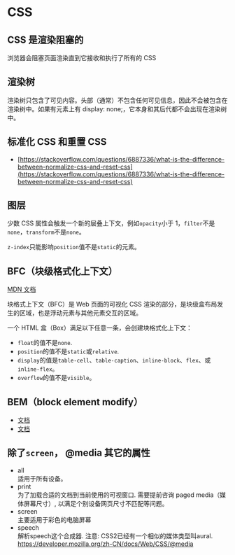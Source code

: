 # CSS

## CSS 是渲染阻塞的

浏览器会阻塞页面渲染直到它接收和执行了所有的 CSS

## 渲染树

渲染树只包含了可见内容。头部（通常）不包含任何可见信息，因此不会被包含在渲染树中。如果有元素上有 display: none;，它本身和其后代都不会出现在渲染树中。

## 标准化 CSS 和重置 CSS

- [https://stackoverflow.com/questions/6887336/what-is-the-difference-between-normalize-css-and-reset-css](https://stackoverflow.com/questions/6887336/what-is-the-difference-between-normalize-css-and-reset-css)

## 图层

少数 CSS 属性会触发一个新的层叠上下文，例如`opacity`小于 1，`filter`不是`none`，`transform`不是`none`。

`z-index`只能影响`position`值不是`static`的元素。

## BFC（块级格式化上下文）

[MDN 文档](https://developer.mozilla.org/zh-CN/docs/Web/CSS/CSS_display/Block_formatting_context)

块格式上下文（BFC）是 Web 页面的可视化 CSS 渲染的部分，是块级盒布局发生的区域，也是浮动元素与其他元素交互的区域。

一个 HTML 盒（Box）满足以下任意一条，会创建块格式化上下文：

- `float`的值不是`none`.
- `position`的值不是`static`或`relative`.
- `display`的值是`table-cell`、`table-caption`、`inline-block`、`flex`、或`inline-flex`。
- `overflow`的值不是`visible`。

## BEM（block element modify）

- [文档](https://bem.info/)
- [文档](https://blog.csdn.net/swl979623074/article/details/138091431)

## 除了`screen`， @media 其它的属性

- all<br>
适用于所有设备。
- print<br>
为了加载合适的文档到当前使用的可视窗口. 需要提前咨询 paged media（媒体屏幕尺寸）, 以满足个别设备网页尺寸不匹配等问题。
- screen<br>
主要适用于彩色的电脑屏幕
- speech<br>
解析speech这个合成器. 注意: CSS2已经有一个相似的媒体类型叫aural.<br>
<https://developer.mozilla.org/zh-CN/docs/Web/CSS/@media>
